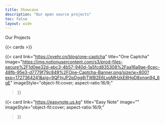 ```yaml
---
title: Showcase
description: "Our open source projects"
toc: false
layout: wide
---
```


<div class="hx-mt-4"></div>

<p class="hx-mb-12 hx-text-center hx-text-lg hx-text-gray-500 dark:hx-text-gray-400">
Our Projects
</p>

{{< cards >}}

  {{< card
        link="https://xyehr.cn/blog/one-captcha"
        title="One Captcha"
        image="https://img.notionusercontent.com/s3/prod-files-secure%2F1d0ee32d-ebc3-4b57-940d-1a5fcd835308%2Faa16a9ae-6cec-48fb-95e3-d7779f79c849%2FOne-Captcha-Banner.png/size/w=800?exp=1727364241&sig=9QFhjJP2pDgg8jTWB2E6LvqMHzkE8HgD8xnqn94_6gE"
        imageStyle="object-fit:cover; aspect-ratio:16/9;"
  >}}

  {{< card
        link="https://easynote.us.kg"
        title="Easy Note"
        image=""
        imageStyle="object-fit:cover; aspect-ratio:16/9;"
  >}}

